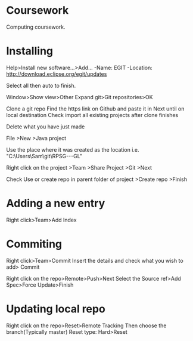 Coursework
==========

Computing coursework.

Installing
===

Help>Install new software...>Add...
-Name: EGIT
-Location: http://download.eclipse.org/egit/updates

Select all then auto to finish.


Window>Show view>Other
Expand git>Git repositories>OK


Clone a git repo
Find the https link on Github and paste it in
Next until on local destination
Check import all existing projects after clone finishes

Delete what you have just made

File >New >Java project

Use the place where it was created as the location i.e. "C:\Users\Sam\git\RPSG---GL"


Right click on the project >Team >Share Project >Git >Next

Check Use or create repo in parent folder of project >Create repo >Finish



Adding a new entry
==

Right click>Team>Add Index



Commiting
===

Right click>Team>Commit
Insert the details and check what you wish to add> Commit

Right click on the repo>Remote>Push>Next
Select the Source ref>Add Spec>Force Update>Finish



Updating local repo
===

Right click on the repo>Reset>Remote Tracking
Then choose the branch(Typically master)
Reset type: Hard>Reset

